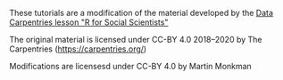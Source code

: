 These tutorials are a modification of the material developed by the [Data Carpentries lesson "R for Social Scientists"](https://datacarpentry.org/r-socialsci/)

The original material is licensed under CC-BY 4.0 2018–2020 by The Carpentries (https://carpentries.org/)
     
Modifications are licensesd under CC-BY 4.0 by Martin Monkman 


